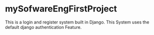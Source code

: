# mySofwareEngFirstProject
This is a login and register system built in Django. This System uses the default django authentication Feature.
